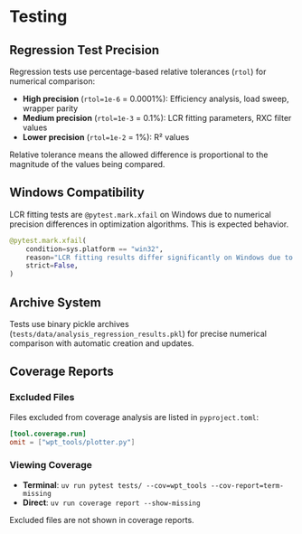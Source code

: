 # Testing

## Regression Test Precision

Regression tests use percentage-based relative tolerances (`rtol`) for numerical comparison:

- **High precision** (`rtol=1e-6` = 0.0001%): Efficiency analysis, load sweep, wrapper parity
- **Medium precision** (`rtol=1e-3` = 0.1%): LCR fitting parameters, RXC filter values  
- **Lower precision** (`rtol=1e-2` = 1%): R² values

Relative tolerance means the allowed difference is proportional to the magnitude of the values being compared.

## Windows Compatibility

LCR fitting tests are `@pytest.mark.xfail` on Windows due to numerical precision differences in optimization algorithms. This is expected behavior.

```python
@pytest.mark.xfail(
    condition=sys.platform == "win32",
    reason="LCR fitting results differ significantly on Windows due to numerical precision differences",
    strict=False,
)
```

## Archive System

Tests use binary pickle archives (`tests/data/analysis_regression_results.pkl`) for precise numerical comparison with automatic creation and updates.

## Coverage Reports

### Excluded Files

Files excluded from coverage analysis are listed in `pyproject.toml`:

```toml
[tool.coverage.run]
omit = ["wpt_tools/plotter.py"]
```

### Viewing Coverage

- **Terminal**: `uv run pytest tests/ --cov=wpt_tools --cov-report=term-missing`
- **Direct**: `uv run coverage report --show-missing`

Excluded files are not shown in coverage reports.
